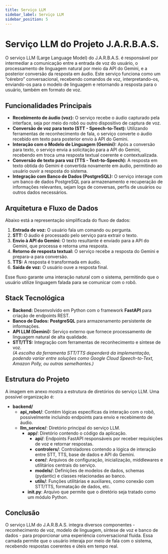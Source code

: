 ```yaml
---
title: Serviço LLM
sidebar_label: Serviço LLM
sidebar_position: 5
---
```


# Serviço LLM do Projeto J.A.R.B.A.S.

O serviço LLM (Large Language Model) do J.A.R.B.A.S. é responsável por intermediar a comunicação entre a entrada de voz do usuário, o processamento de linguagem natural por meio da API do Gemini, e a posterior conversão da resposta em áudio. Este serviço funciona como um “cérebro” conversacional, recebendo comandos de voz, interpretando-os, enviando-os para o modelo de linguagem e retornando a resposta para o usuário, também em formato de voz.

## Funcionalidades Principais

- **Recebimento de áudio (voz):** O serviço recebe o áudio capturado pela interface, seja por meio do robô ou outro dispositivo de captura de voz.
- **Conversão de voz para texto (STT - Speech-to-Text):** Utilizando ferramentas de reconhecimento de fala, o serviço converte o áudio recebido em texto para posterior envio à API do Gemini.
- **Interação com o Modelo de Linguagem (Gemini):** Após a conversão para texto, o serviço envia a solicitação para a API do Gemini, recebendo em troca uma resposta textual coerente e contextualizada.
- **Conversão de texto para voz (TTS - Text-to-Speech):** A resposta em texto obtida do Gemini é convertida novamente em áudio, permitindo ao usuário ouvir a resposta do sistema.
- **Integração com Banco de Dados (PostgreSQL):** O serviço interage com um banco de dados PostgreSQL para armazenamento e recuperação de informações relevantes, sejam logs de conversas, perfis de usuários ou outros dados necessários.
  
## Arquitetura e Fluxo de Dados

Abaixo está a representação simplificada do fluxo de dados:

1. **Entrada de voz:** O usuário fala um comando ou pergunta.
2. **STT:** O áudio é processado pelo serviço para extrair o texto.
3. **Envio à API do Gemini:** O texto resultante é enviado para a API do Gemini, que processa e retorna uma resposta.
4. **Retorno de resposta textual:** O serviço recebe a resposta do Gemini e prepara-a para conversão.
5. **TTS:** A resposta é transformada em áudio.
6. **Saída de voz:** O usuário ouve a resposta final.

Esse fluxo garante uma interação natural com o sistema, permitindo que o usuário utilize linguagem falada para se comunicar com o robô.

## Stack Tecnológica

- **Backend:** Desenvolvido em Python com o framework **FastAPI** para criação de endpoints REST.
- **Banco de Dados:** **PostgreSQL** para armazenamento persistente de informações.
- **API LLM (Gemini):** Serviço externo que fornece processamento de linguagem natural de alta qualidade.
- **STT/TTS:** Integração com ferramentas de reconhecimento e síntese de voz.  
  *(A escolha da ferramenta STT/TTS dependerá da implementação, podendo variar entre soluções como Google Cloud Speech-to-Text, Amazon Polly, ou outras semelhantes.)*

## Estrutura do Projeto

A imagem em anexo mostra a estrutura de diretórios do serviço LLM. Uma possível organização é:

- **backend/**
  - **api_robot/**: Contém lógicas específicas da interação com o robô, possivelmente incluindo endpoints para envio e recebimento de áudio.
  - **llm_service/**: Diretório principal do serviço LLM.
    - **app/**: Diretório contendo o código da aplicação.
      - **api/**: Endpoints FastAPI responsáveis por receber requisições de voz e retornar respostas.
      - **controlers/**: Controladores contendo a lógica de interação entre STT, TTS, base de dados e API do Gemini.
      - **core/**: Arquivos de configuração, inicialização, middlewares e utilitários centrais do serviço.
      - **models/**: Definições de modelos de dados, schemas (pydantic) e classes relacionadas ao banco.
      - **utils/**: Funções utilitárias e auxiliares, como conexão com STT/TTS, formatação de dados, etc.
    - **__init__.py**: Arquivo que permite que o diretório seja tratado como um módulo Python.


## Conclusão

O serviço LLM do J.A.R.B.A.S. integra diversos componentes - reconhecimento de voz, modelo de linguagem, síntese de voz e banco de dados - para proporcionar uma experiência conversacional fluida. Essa camada permite que o usuário interaja por meio de fala com o sistema, recebendo respostas coerentes e úteis em tempo real.
